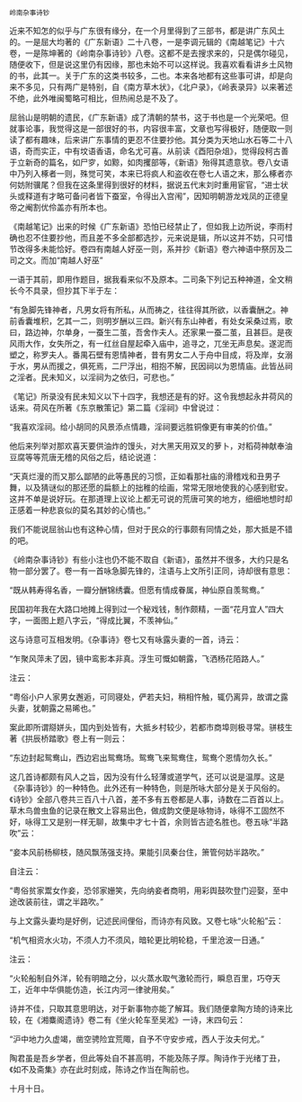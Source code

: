     岭南杂事诗钞 

   近来不知怎的似乎与广东很有缘分，在一个月里得到了三部书，都是讲广东风土的。一是屈大均著的《广东新语》二十八卷，一是李调元辑的《南越笔记》十六卷，一是陈坤著的《岭南杂事诗钞》八卷。这都不是去搜求来的，只是偶尔碰见，随便收下，但是说这里仍有因缘，那也未始不可以这样说。我喜欢看看讲乡土风物的书，此其一。关于广东的这类书较多，二也。本来各地都有这些事可讲，却是向来不多见，只有两广是特别，自《南方草木状》，《北户录》，《岭表录异》以来著述不绝，此外唯闽蜀略可相比，但热闹总是不及了。

   屈翁山是明朝的遗民，《广东新语》成了清朝的禁书，这于书也是一个光荣吧。但就事论事，我觉得这是一部很好的书，内容很丰富，文章也写得极好，随便取一则读了都有趣味，后来讲广东事情的更忍不住要抄他。其分类为天地山水石等二十八语，奇而实正，中有坟语香语，命名尤可喜。从前读《酉阳杂俎》，觉得段柯古善于立新奇的篇名，如尸穸，如黥，如肉攫部等，《新语》殆得其遗意欤。卷八女语中乃列入椓者一则，殊觉可笑，本来已将疯人和盗收在卷七人语之末，那么椓者亦何妨附骥尾？但我在这条里得到很好的材料，据说五代末刘时重用宦官，“进士状头或释道有才略可备问者皆下蚕室，令得出入宫闱”，因知明朝游龙戏凤的正德皇帝之阉割优伶盖亦有所本也。

   《南越笔记》出来的时候《广东新语》恐怕已经禁止了，但如我上边所说，李雨村确也忍不住要抄他，而且差不多全部都选抄，元来说是辑，所以这并不妨，只可惜节改得多未能恰好。卷四有南越人好巫一则，系并抄《新语》卷六神语中祭厉及二司之文。而加“南越人好巫”

   一语于其前，即用作题目，据我看来似不及原本。二司条下列记五种神道，全文稍长今不具录，但抄其下半于左：

   “有急脚先锋神者，凡男女将有所私，从而祷之，往往得其所欲，以香囊酬之。神前香囊堆积，乞其一二，则明岁酬以三四。新兴有东山神者，有处女采桑过焉，歌曰，路边神，尔单身，一蚕生二茧，吾舍作夫人。还家果一蚕二茧，且甚巨。是夜风雨大作，女失所之，有一红丝自屋起牵入庙中，追寻之，兀坐无声息矣。遂泥而塑之，称罗夫人。番禺石壁有恩情神者，昔有男女二人于舟中目成，将及岸，女溺于水，男从而援之，俱死焉，二尸浮出，相抱不解，民因祠以为恩情庙。此皆丛祠之淫者。民未知义，以淫祠为之依归，可悲也。”

   《笔记》所录没有民未知义以下十四字，我想还是有的好。这令我想起永井荷风的话来。荷风在所著《东京散策记》第二篇《淫祠》中曾说过：

   “我喜欢淫祠。给小胡同的风景添点情趣，淫祠要远胜铜像更有审美的价值。”

   他后来列举对那欢喜天要供油炸的馒头，对大黑天用双叉的萝卜，对稻荷神献奉油豆腐等等荒唐无稽的风俗之后，结论说道：

   “天真烂漫的而又那么鄙陋的此等愚民的习惯，正如看那社庙的滑稽戏和丑男子舞，以及猜谜似的那还愿的扁额上的拙稚的绘画，常常无限地使我的心感到慰安。这并不单是说好玩。在那道理上议论上都无可说的荒唐可笑的地方，细细地想时却正感着一种悲哀似的莫名其妙的心情也。”

   我们不能说屈翁山也有这种心情，但对于民众的行事颇有同情之处，那大抵是不错的吧。

   《岭南杂事诗钞》有些小注也仍不能不取自《新语》，虽然并不很多，大约只是名物一部分罢了。卷一有一首咏急脚先锋的，注语与上文所引正同，诗却很有意思：

   “既从韩寿得名香，一瓣分酬锦绣囊。但愿有情成眷属，神仙原自羡鸳鸯。”

   民国初年我在大路口地摊上得到过一个秘戏钱，制作颇精，一面“花月宜人”四大字，一面图上题八字云，“得成比翼，不羡神仙。”

   这与诗意可互相发明。《杂事诗》卷七又有咏露头妻的一首，诗云：

   “乍聚风萍未了因，镜中鸾影本非真。浮生可慨如朝露，飞洒杨花陌路人。”

   注云：

   “粤俗小户人家男女邂逅，可同寝处，俨若夫妇，稍相忤触，辄仍离异，故谓之露头妻，犹朝露之易晞也。”

   案此即所谓搿姘头，国内到处皆有，大抵乡村较少，若都市商埠则极寻常。骈枝生著《拱辰桥踏歌》卷上有一则云：

   “东边封起鸳鸯山，西边宕出鸳鸯场。鸳鸯飞来鸳鸯住，鸳鸯个恩情勿久长。”

   这几首诗都颇有风人之旨，因为没有什么轻薄或道学气，还可以说是温厚。这是《杂事诗钞》的一种特色。此外还有一种特色，则是所咏大部分是关于风俗的。《诗钞》全部八卷共三百八十八首，差不多有五卷都是人事，诗数在二百首以上。草木鸟兽虫鱼的记录在散文上容易出色，做成韵文便是咏物诗，咏得不工固然不好，咏得工又是别一样无聊，故集中才七十首，余则皆古迹名胜也。卷五咏“半路吹”云：

   “妾本风前杨柳枝，随风飘荡强支持。果能引凤秦台住，箫管何妨半路吹。”

   自注云：

   “粤俗贫家鬻女作妾，恐邻家姗笑，先向纳妾者商明，用彩舆鼓吹登门迎娶，至中途改装前往，谓之半路吹。”

   与上文露头妻均是好例，记述民间俚俗，而诗亦有风致。又卷七咏“火轮船”云：

   “机气相资水火功，不须人力不须风，暗轮更比明轮稳，千里沧波一日通。”

   注云：

   “火轮船制自外洋，轮有明暗之分，以火蒸水取气激轮而行，瞬息百里，巧夺天工，近年中华俱能仿造，长江内河一律驶用矣。”

   诗并不佳，只取其意思明达，对于新事物亦能了解耳。我们随便拿陶方琦的诗来比较，在《湘麋阁遗诗》卷二有《坐火轮车至吴淞》一诗，末四句云：

   “沪中地力久虚竭，凿空骋险宜荒陬，自予不守安步戒，西人于汝夫何尤。”

   陶君虽是吾乡学者，但此等处自不甚高明，不能及陈子厚。陶诗作于光绪丁丑，《如不及斋集》亦在此时刻成，陈诗之作当在陶前也。

   十月十日。

